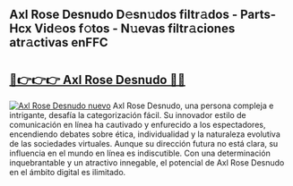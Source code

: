 ## Axl Rose Desnudo D𝚎sn𝚞dos filtr𝚊dos - Parts-Hcx Vid𝚎os f𝚘tos - N𝚞evas filtr𝚊ciones atr𝚊ctivas enFFC

# <h2><a href="http://mb3vn6z.tromn.icu/?c=Axl+Rose+Desnudo">🔗👉👉👉 Axl Rose Desnudo 🔗🔗</a></h2>

[![Axl Rose Desnudo nuevo](https://i.imgur.com/pEAQMta.gif)](http://mb3vn6z.tromn.icu/?c=Axl+Rose+Desnudo)
Axl Rose Desnudo, una persona compleja e intrigante, desafía la categorización fácil. Su innovador estilo de comunicación en línea ha cautivado y enfurecido a los espectadores, encendiendo debates sobre ética, individualidad y la naturaleza evolutiva de las sociedades virtuales. Aunque su dirección futura no está clara, su influencia en el mundo en línea es indiscutible. Con una determinación inquebrantable y un atractivo innegable, el potencial de Axl Rose Desnudo en el ámbito digital es ilimitado.
